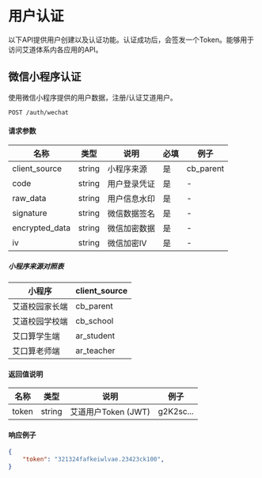 # 用户认证

以下API提供用户创建以及认证功能。认证成功后，会签发一个Token。能够用于访问艾道体系内各应用的API。

## 微信小程序认证

使用微信小程序提供的用户数据，注册/认证艾道用户。

```
POST /auth/wechat
```

#### 请求参数
| 名称 | 类型 | 说明 | 必填 | 例子 |
| -- | -- | -- | -- | -- |
| client_source | string | 小程序来源 | 是 | cb_parent |
| code | string | 用户登录凭证 | 是 | - |
| raw_data | string | 用户信息水印 | 是 | - |
| signature | string | 微信数据签名 | 是 | - |
| encrypted_data | string | 微信加密数据 | 是 | - |
| iv | string | 微信加密IV | 是 | - |

##### 小程序来源对照表
| 小程序 | client_source |
| -- | -- |
| 艾道校园家长端 | cb_parent |
| 艾道校园学校端 | cb_school |
| 艾口算学生端 | ar_student |
| 艾口算老师端 | ar_teacher |

#### 返回值说明
| 名称 | 类型 | 说明 | 例子 |
| -- | -- | -- | -- |
| token | string | 艾道用户Token (JWT) | g2K2sc... |

#### 响应例子
```json
{
    "token": "321324fafkeiwlvae.23423ck100",
}
```
